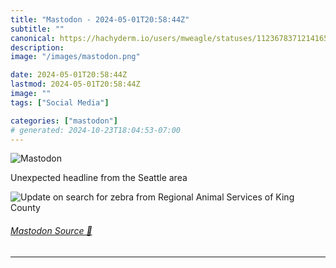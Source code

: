 ```yaml
---
title: "Mastodon - 2024-05-01T20:58:44Z"
subtitle: ""
canonical: https://hachyderm.io/users/mweagle/statuses/112367837121416514
description:
image: "/images/mastodon.png"

date: 2024-05-01T20:58:44Z
lastmod: 2024-05-01T20:58:44Z
image: ""
tags: ["Social Media"]

categories: ["mastodon"]
# generated: 2024-10-23T18:04:53-07:00
---
```

![Mastodon](/images/mastodon.png)

<p>Unexpected headline from the Seattle area</p>

![Update on search for zebra from Regional
Animal Services of King County](461d9f0641021a78.png)

###### [Mastodon Source 🐘](https://hachyderm.io/@mweagle/112367837121416514)

___

